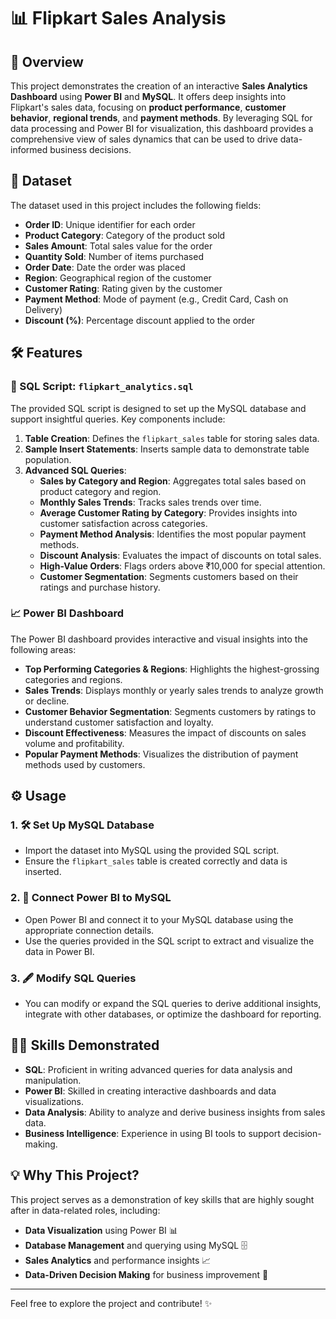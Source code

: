 # 📊 Flipkart Sales Analysis

## 🚀 Overview

This project demonstrates the creation of an interactive **Sales Analytics Dashboard** using **Power BI** and **MySQL**. It offers deep insights into Flipkart's sales data, focusing on **product performance**, **customer behavior**, **regional trends**, and **payment methods**. By leveraging SQL for data processing and Power BI for visualization, this dashboard provides a comprehensive view of sales dynamics that can be used to drive data-informed business decisions.

## 📅 Dataset

The dataset used in this project includes the following fields:

- **Order ID**: Unique identifier for each order
- **Product Category**: Category of the product sold
- **Sales Amount**: Total sales value for the order
- **Quantity Sold**: Number of items purchased
- **Order Date**: Date the order was placed
- **Region**: Geographical region of the customer
- **Customer Rating**: Rating given by the customer
- **Payment Method**: Mode of payment (e.g., Credit Card, Cash on Delivery)
- **Discount (%)**: Percentage discount applied to the order

## 🛠 Features

### 📝 SQL Script: `flipkart_analytics.sql`

The provided SQL script is designed to set up the MySQL database and support insightful queries. Key components include:

1. **Table Creation**: Defines the `flipkart_sales` table for storing sales data.
2. **Sample Insert Statements**: Inserts sample data to demonstrate table population.
3. **Advanced SQL Queries**:
   - **Sales by Category and Region**: Aggregates total sales based on product category and region.
   - **Monthly Sales Trends**: Tracks sales trends over time.
   - **Average Customer Rating by Category**: Provides insights into customer satisfaction across categories.
   - **Payment Method Analysis**: Identifies the most popular payment methods.
   - **Discount Analysis**: Evaluates the impact of discounts on total sales.
   - **High-Value Orders**: Flags orders above ₹10,000 for special attention.
   - **Customer Segmentation**: Segments customers based on their ratings and purchase history.

### 📈 Power BI Dashboard

The Power BI dashboard provides interactive and visual insights into the following areas:

- **Top Performing Categories & Regions**: Highlights the highest-grossing categories and regions.
- **Sales Trends**: Displays monthly or yearly sales trends to analyze growth or decline.
- **Customer Behavior Segmentation**: Segments customers by ratings to understand customer satisfaction and loyalty.
- **Discount Effectiveness**: Measures the impact of discounts on sales volume and profitability.
- **Popular Payment Methods**: Visualizes the distribution of payment methods used by customers.

## ⚙️ Usage

### 1. 🛠 Set Up MySQL Database
- Import the dataset into MySQL using the provided SQL script.
- Ensure the `flipkart_sales` table is created correctly and data is inserted.

### 2. 🔗 Connect Power BI to MySQL
- Open Power BI and connect it to your MySQL database using the appropriate connection details.
- Use the queries provided in the SQL script to extract and visualize the data in Power BI.

### 3. 🖋 Modify SQL Queries
- You can modify or expand the SQL queries to derive additional insights, integrate with other databases, or optimize the dashboard for reporting.

## 🧑‍💻 Skills Demonstrated

- **SQL**: Proficient in writing advanced queries for data analysis and manipulation.
- **Power BI**: Skilled in creating interactive dashboards and data visualizations.
- **Data Analysis**: Ability to analyze and derive business insights from sales data.
- **Business Intelligence**: Experience in using BI tools to support decision-making.

## 💡 Why This Project?

This project serves as a demonstration of key skills that are highly sought after in data-related roles, including:
- **Data Visualization** using Power BI 📊
- **Database Management** and querying using MySQL 🗄️
- **Sales Analytics** and performance insights 📈
- **Data-Driven Decision Making** for business improvement 💼

---

Feel free to explore the project and contribute! ✨
